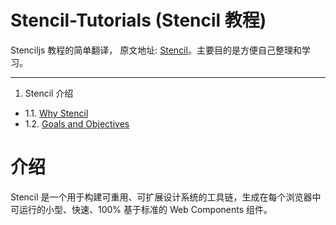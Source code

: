 # Stencil-Tutorials (Stencil 教程)

Stenciljs 教程的简单翻译， 原文地址: [Stencil](https://stenciljs.com/docs/introduction)。主要目的是方便自己整理和学习。

---

1. Stencil 介绍
- 1.1. [Why Stencil](https://github.com/wangchongchong1007/Stencil-Tutorials/blob/main/1.1%20Why%20Stencil.md)
- 1.2. [Goals and Objectives]()

# 介绍

Stencil 是一个用于构建可重用、可扩展设计系统的工具链，生成在每个浏览器中可运行的小型、快速、100% 基于标准的 Web Components 组件。
